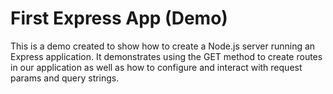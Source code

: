 # First Express App (Demo)

This is a demo created to show how to create a Node.js server running an Express application.
It demonstrates using the GET method to create routes in our application as well as how to configure and interact with request params and query strings.